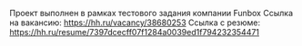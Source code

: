 Проект выполнен в рамках тестового задания компании Funbox
Ссылка на вакансию: https://hh.ru/vacancy/38680253
Ссылка с резюме: https://hh.ru/resume/7397dcecff07f1284a0039ed1f794232354471